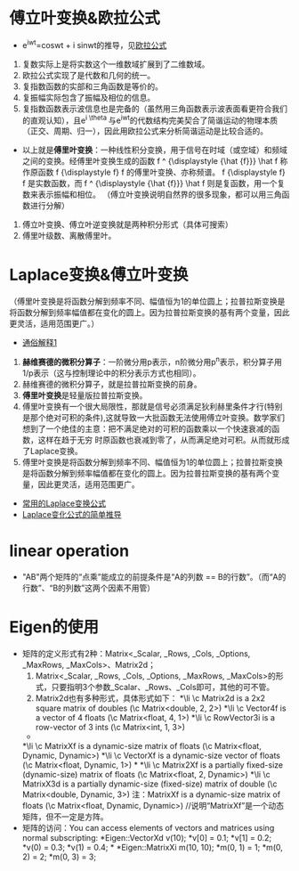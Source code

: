 # 傅立叶变换&欧拉公式
* e<sup>iwt</sup>=coswt + i sinwt的推导，见[欧拉公式](https://zhuanlan.zhihu.com/p/53961508)
1. 复数实际上是将实数这个一维数域扩展到了二维数域。
2. 欧拉公式实现了是代数和几何的统一。
3. 复指数函数的实部和三角函数是等价的。
4. 复振幅实际包含了振幅及相位的信息。
5. 复指数函数表示波信息也是完备的（虽然用三角函数表示波表面看更符合我们的直观认知），且e<sup>i \theta </sup>与e<sup>iwt</sup>的代数结构完美契合了简谐运动的物理本质（正交、周期、归一），因此用欧拉公式来分析简谐运动是比较合适的。
* 以上就是**傅里叶变换**：一种线性积分变换，用于信号在时域（或空域）和频域之间的变换。经傅里叶变换生成的函数 f ^ {\displaystyle {\hat {f}}} \hat f 称作原函数 f {\displaystyle f} f 的傅里叶变换、亦称频谱。 f {\displaystyle f} f 是实数函数，而 f ^ {\displaystyle {\hat {f}}} \hat f 则是复函数，用一个复数来表示振幅和相位。 （傅立叶变换说明自然界的很多现象，都可以用三角函数进行分解）
1. 傅立叶变换、傅立叶逆变换就是两种积分形式（具体可搜索）
2. 傅里叶级数、离散傅里叶。

# Laplace变换&傅立叶变换
（傅里叶变换是将函数分解到频率不同、幅值恒为1的单位圆上；拉普拉斯变换是将函数分解到频率幅值都在变化的圆上。因为拉普拉斯变换的基有两个变量，因此更灵活，适用范围更广。）
* [通俗解释1](https://blog.csdn.net/ciscomonkey/article/details/85067036)
1. **赫维赛德的微积分算子**：一阶微分用p表示，n阶微分用p<sup>n</sup>表示，积分算子用1/p表示（这与控制理论中的积分表示方式也相同）。
2. 赫维赛德的微积分算子，就是拉普拉斯变换的前身。
3. **傅里叶变换**是轻量版拉普拉斯变换。
4. 傅里叶变换有一个很大局限性，那就是信号必须满足狄利赫里条件才行(特别是那个绝对可积的条件),这就导致一大批函数无法使用傅立叶变换。数学家们想到了一个绝佳的主意：把不满足绝对的可积的函数乘以一个快速衰减的函数，这样在趋于无穷 时原函数也衰减到零了，从而满足绝对可积。从而就形成了Laplace变换。
5. 傅里叶变换是将函数分解到频率不同、幅值恒为1的单位圆上；拉普拉斯变换是将函数分解到频率幅值都在变化的圆上。因为拉普拉斯变换的基有两个变量，因此更灵活，适用范围更广。
* [常用的Laplace变换公式](https://blog.csdn.net/qq_29695701/article/details/105993116)
* [Laplace变化公式的简单推导](https://zhuanlan.zhihu.com/p/36980082)


# linear operation
* "AB"两个矩阵的“点乘”能成立的前提条件是“A的列数 == B的行数”。（而“A的行数”、“B的列数”这两个因素不用管）

# Eigen的使用
* 矩阵的定义形式有2种：Matrix<_Scalar, _Rows, _Cols, _Options, _MaxRows, _MaxCols>、Matrix2d；
  1. Matrix<_Scalar, _Rows, _Cols, _Options, _MaxRows, _MaxCols>的形式，只要指明3个参数_Scalar、_Rows、_Cols即可，其他的可不管。
  2. Matrix2d也有多种形式，具体形式如下：
  *\li \c Matrix2d is a 2x2 square matrix of doubles (\c Matrix<double, 2, 2>)
  *\li \c Vector4f is a vector of 4 floats (\c Matrix<float, 4, 1>)
  *\li \c RowVector3i is a row-vector of 3 ints (\c Matrix<int, 1, 3>)
  *
  *\li \c MatrixXf is a dynamic-size matrix of floats (\c Matrix<float, Dynamic, Dynamic>)
  *\li \c VectorXf is a dynamic-size vector of floats (\c Matrix<float, Dynamic, 1>)
  *
  *\li \c Matrix2Xf is a partially fixed-size (dynamic-size) matrix of floats (\c Matrix<float, 2, Dynamic>)
  *\li \c MatrixX3d is a partially dynamic-size (fixed-size) matrix of double (\c Matrix<double, Dynamic, 3>)
注：MatrixXf is a dynamic-size matrix of floats (\c Matrix<float, Dynamic, Dynamic>) //说明“MatrixXf”是一个动态矩阵，但不一定是方阵。
* 矩阵的访问：You can access elements of vectors and matrices using normal subscripting:
  *Eigen::VectorXd v(10);
  *v[0] = 0.1;
  *v[1] = 0.2;
  *v(0) = 0.3;
  *v(1) = 0.4;
  *
  *Eigen::MatrixXi m(10, 10);
  *m(0, 1) = 1;
  *m(0, 2) = 2;
  *m(0, 3) = 3;





